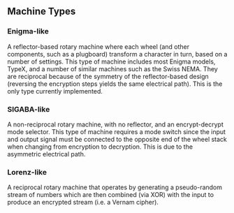 ## Machine Types

### Enigma-like

A reflector-based rotary machine where each wheel (and other components, such as a plugboard)
transform a character in turn, based on a number of settings. This type of machine includes
most Enigma models, TypeX, and a number of similar machines such as the Swiss NEMA.
They are reciprocal because of the symmetry of the reflector-based design (reversing the encryption
steps yields the same electrical path). This is the only type currently implemented.

### SIGABA-like

A non-reciprocal rotary machine, with no reflector, and an encrypt-decrypt mode selector.  This
type of machine requires a mode switch since the input and output signal must be connected to
the opposite end of the wheel stack when changing from encryption to decryption. This is due to
the asymmetric electrical path.

### Lorenz-like

A reciprocal rotary machine that operates by generating a pseudo-random stream of numbers which
are then combined (via XOR) with the input to produce an encrypted stream (i.e. a Vernam cipher).
